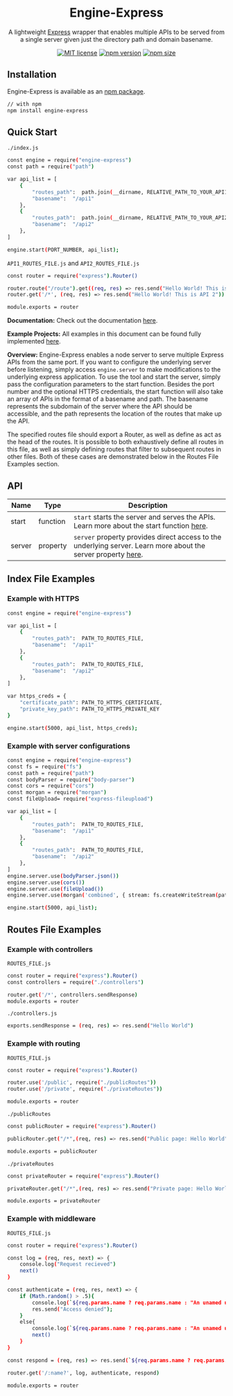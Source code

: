 <h1 align="center">Engine-Express</h1>

<div align="center">

A lightweight [Express](https://expressjs.com/) wrapper that enables multiple APIs to be served from a single server given just the directory path and domain basename.

[![MIT license](https://img.shields.io/badge/license-MIT-blue.svg)](https://github.com/matthewgferrari/engine-express/blob/main/LICENSE)
[![npm version](https://img.shields.io/npm/v/engine-express)](https://www.npmjs.com/package/express-engine)
[![npm size](https://img.shields.io/bundlephobia/min/engine-express)](https://github.com/matthewgferrari/engine-express/blob/main/src)

</div>

## Installation
Engine-Express is available as an [npm package](https://www.npmjs.com/package/engine-express).
```sh
// with npm
npm install engine-express
```
## Quick Start
`./index.js`
```sh
const engine = require("engine-express")
const path = require("path")

var api_list = [
	{
		"routes_path":  path.join(__dirname, RELATIVE_PATH_TO_YOUR_API1_ROUTES_FILE),
		"basename":  "/api1"
	},
	{
		"routes_path":  path.join(__dirname, RELATIVE_PATH_TO_YOUR_API2_ROUTES_FILE),
		"basename":  "/api2"
	},
]

engine.start(PORT_NUMBER, api_list);
```

`API1_ROUTES_FILE.js` and `API2_ROUTES_FILE.js`
```sh
const router = require("express").Router()

router.route("/route").get((req, res) => res.send("Hello World! This is a route"))
router.get('/*', (req, res) => res.send("Hello World! This is API 2"))

module.exports = router
```
   
**Documentation:** Check out the documentation [here](https://github.com/matthewgferrari/engine-express/blob/main/docs).

**Example Projects:** All examples in this document can be found fully implemented [here](https://github.com/matthewgferrari/engine-express/blob/main/example).

**Overview:** Engine-Express enables a node server to serve multiple Express APIs from the same port.  If you want to configure the underlying server before listening, simply access `engine.server` to make modifications to the underlying express application. To use the tool and start the server, simply pass the configuration parameters to the start function. Besides the port number and the optional HTTPS credentials, the start function will also take an array of APIs in the format of a basename and path. The basename represents the subdomain of the server where the API should be accessible, and the path represents the location of the routes that make up the API.

The specified routes file should export a Router, as well as define as act as the head of the routes. It is possible to both exhaustively define all routes in this file, as well as simply defining routes that filter to subsequent routes in other files. Both of these cases are demonstrated below in the Routes File Examples section.
## API
Name | Type | Description
-----|------|---------
start| function| `start` starts the server and serves the APIs. Learn more about the start function [here](https://github.com/matthewgferrari/engine-express/blob/main/docs/start.md).
server| property| `server` property provides direct access to the underlying server. Learn more about the server property [here](https://github.com/matthewgferrari/engine-express/blob/main/docs/server.md).

## Index File Examples
### Example with HTTPS
```sh
const engine = require("engine-express")

var api_list = [
	{
		"routes_path":  PATH_TO_ROUTES_FILE,
		"basename":  "/api1"
	},
	{
		"routes_path":  PATH_TO_ROUTES_FILE,
		"basename":  "/api2"
	},
]

var https_creds = {
    "certificate_path": PATH_TO_HTTPS_CERTIFICATE,
    "private_key_path": PATH_TO_HTTPS_PRIVATE_KEY
}

engine.start(5000, api_list, https_creds);
```
### Example with server configurations
```sh
const engine = require("engine-express")
const fs = require("fs")
const path = require("path")
const bodyParser = require("body-parser")
const cors = require("cors")
const morgan = require("morgan")
const fileUpload= require("express-fileupload")

var api_list = [
	{
		"routes_path":  PATH_TO_ROUTES_FILE,
		"basename":  "/api1"
	},
	{
		"routes_path":  PATH_TO_ROUTES_FILE,
		"basename":  "/api2"
	},
]
engine.server.use(bodyParser.json())
engine.server.use(cors())
engine.server.use(fileUpload())
engine.server.use(morgan('combined', { stream: fs.createWriteStream(path.join(__dirname, '../engine-express.log'), { flags: 'a' }) }))

engine.start(5000, api_list);
```
## Routes File Examples
### Example with controllers

`ROUTES_FILE.js`
```sh
const router = require("express").Router()
const controllers = require("./controllers")

router.get('/*', controllers.sendResponse)
module.exports = router
```

`./controllers.js`
```sh
exports.sendResponse = (req, res) => res.send("Hello World")
```
### Example with routing

`ROUTES_FILE.js`
```sh
const router = require("express").Router()

router.use('/public', require("./publicRoutes"))
router.use('/private', require("./privateRoutes"))

module.exports = router
```
`./publicRoutes`
```sh
const publicRouter = require("express").Router()

publicRouter.get("/*",(req, res) => res.send("Public page: Hello World"))

module.exports = publicRouter
```
`./privateRoutes`
```sh
const privateRouter = require("express").Router()

privateRouter.get("/*",(req, res) => res.send("Private page: Hello World"))

module.exports = privateRouter
```
### Example with middleware
`ROUTES_FILE.js`
```sh
const router = require("express").Router()

const log = (req, res, next) => {
	console.log("Request recieved")
	next()
}

const authenticate = (req, res, next) => {
	if (Math.random() > .5){
		console.log(`${req.params.name ? req.params.name : "An unamed user"} had improper credentials`)
		res.send("Access denied");
	}
	else{
		console.log(`${req.params.name ? req.params.name : "An unamed user"} had proper credentials`)
		next()
	}
}

const respond = (req, res) => res.send(`${req.params.name ? req.params.name : "An unamed user"} says 'Hello World!'`)

router.get('/:name?', log, authenticate, respond)

module.exports = router
```